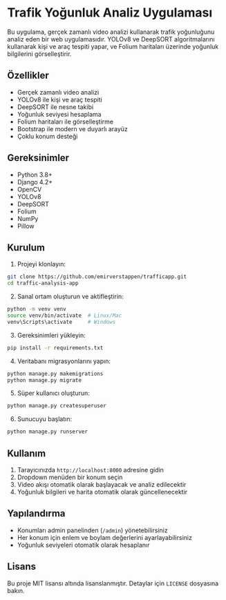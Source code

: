 # Trafik Yoğunluk Analiz Uygulaması

Bu uygulama, gerçek zamanlı video analizi kullanarak trafik yoğunluğunu analiz eden bir web uygulamasıdır. YOLOv8 ve DeepSORT algoritmalarını kullanarak kişi ve araç tespiti yapar, ve Folium haritaları üzerinde yoğunluk bilgilerini görselleştirir.

## Özellikler

- Gerçek zamanlı video analizi
- YOLOv8 ile kişi ve araç tespiti
- DeepSORT ile nesne takibi
- Yoğunluk seviyesi hesaplama
- Folium haritaları ile görselleştirme
- Bootstrap ile modern ve duyarlı arayüz
- Çoklu konum desteği

## Gereksinimler

- Python 3.8+
- Django 4.2+
- OpenCV
- YOLOv8
- DeepSORT
- Folium
- NumPy
- Pillow

## Kurulum

1. Projeyi klonlayın:
```bash
git clone https://github.com/emirverstappen/trafficapp.git
cd traffic-analysis-app
```

2. Sanal ortam oluşturun ve aktifleştirin:
```bash
python -m venv venv
source venv/bin/activate  # Linux/Mac
venv\Scripts\activate     # Windows
```

3. Gereksinimleri yükleyin:
```bash
pip install -r requirements.txt
```

4. Veritabanı migrasyonlarını yapın:
```bash
python manage.py makemigrations
python manage.py migrate
```

5. Süper kullanıcı oluşturun:
```bash
python manage.py createsuperuser
```

6. Sunucuyu başlatın:
```bash
python manage.py runserver
```

## Kullanım

1. Tarayıcınızda `http://localhost:8000` adresine gidin
2. Dropdown menüden bir konum seçin
3. Video akışı otomatik olarak başlayacak ve analiz edilecektir
4. Yoğunluk bilgileri ve harita otomatik olarak güncellenecektir

## Yapılandırma

- Konumları admin panelinden (`/admin`) yönetebilirsiniz
- Her konum için enlem ve boylam değerlerini ayarlayabilirsiniz
- Yoğunluk seviyeleri otomatik olarak hesaplanır

## Lisans

Bu proje MIT lisansı altında lisanslanmıştır. Detaylar için `LICENSE` dosyasına bakın. 